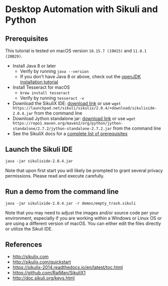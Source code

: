 # Desktop Automation with Sikuli and Python

## Prerequisites

This tutorial is tested on macOS version `10.15.7 (19H15)` and `11.0.1 (20B29)`.

* Install Java 8 or later
  * Verify by running `java --version`
  * If you don't have Java 8 or above, check out the [openJDK installation tutorial](https://solarianprogrammer.com/2018/09/28/installing-openjdk-macos/)
* Install Tesseract for macOS
  * `brew install tesseract`
  * Verify by running `tesseract -v`
* Download the SikuliX IDE: [download link](https://launchpad.net/sikuli/sikulix/2.0.4/+download/sikulixide-2.0.4.jar) or use `wget https://launchpad.net/sikuli/sikulix/2.0.4/+download/sikulixide-2.0.4.jar` from the command line
* Download Jython standalone jar: [download link](https://repo1.maven.org/maven2/org/python/jython-standalone/2.7.2/jython-standalone-2.7.2.jar) or use `wget https://repo1.maven.org/maven2/org/python/jython-standalone/2.7.2/jython-standalone-2.7.2.jar` from the command line
* See the SikuliX docs for a [complete list of prerequisites](http://sikulix.com/quickstart)

## Launch the Sikuli IDE

`java -jar sikulixide-2.0.4.jar`

Note that upon first start you will likely be prompted to grant several privacy permissions. Please read and execute carefully.

## Run a demo from the command line

`java -jar sikulixide-2.0.4.jar -r demos/empty_trash.sikuli`

Note that you may need to adjust the images and/or source code per your environment, especially if you are working within a Windows or Linux OS or are using a different version of macOS. You can either edit the files directly or utilize the Sikuli IDE.

## References

* http://sikulix.com
* http://sikulix.com/quickstart
* https://sikulix-2014.readthedocs.io/en/latest/toc.html
* https://github.com/RaiMan/SikuliX1
* http://doc.sikuli.org/keys.html
